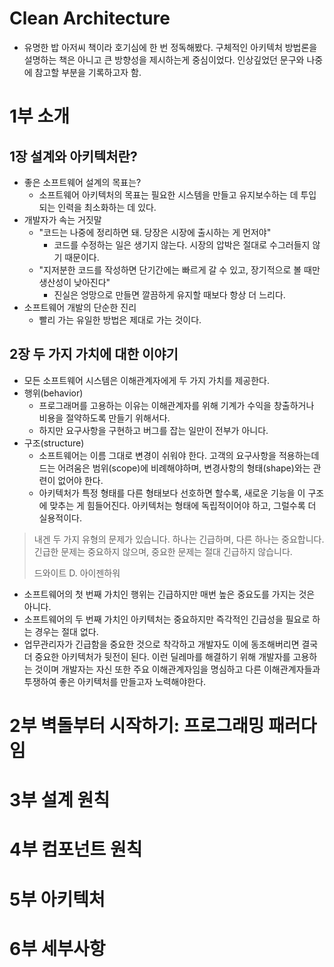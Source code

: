 # Clean Architecture

* 유명한 밥 아저씨 책이라 호기심에 한 번 정독해봤다. 구체적인 아키텍처 방법론을 설명하는 책은 아니고 큰 방향성을 제시하는게 중심이었다. 인상깊었던 문구와 나중에 참고할 부분을 기록하고자 함.



# 1부 소개

## 1장 설계와 아키텍처란?

* 좋은 소프트웨어 설계의 목표는?
  * 소프트웨어 아키텍처의 목표는 필요한 시스템을 만들고 유지보수하는 데 투입되는 인력을 최소화하는 데 있다.
* 개발자가 속는 거짓말
  * "코드는 나중에 정리하면 돼. 당장은 시장에 출시하는 게 먼저야"
    * 코드를 수정하는 일은 생기지 않는다. 시장의 압박은 절대로 수그러들지 않기 때문이다.
  * "지저분한 코드를 작성하면 단기간에는 빠르게 갈 수 있고, 장기적으로 볼 때만 생산성이 낮아진다"
    * 진실은 엉망으로 만들면 깔끔하게 유지할 때보다 항상 더 느리다.
* 소프트웨어 개발의 단순한 진리
  * 빨리 가는 유일한 방법은 제대로 가는 것이다.



## 2장 두 가지 가치에 대한 이야기

* 모든 소프트웨어 시스템은 이해관계자에게 두 가지 가치를 제공한다.
* 행위(behavior)
  * 프로그래머를 고용하는 이유는 이해관계자를 위해 기계가 수익을 창출하거나 비용을 절약하도록 만들기 위해서다.
  * 하지만 요구사항을 구현하고 버그를 잡는 일만이 전부가 아니다.
* 구조(structure)
  * 소프트웨어는 이름 그대로 변경이 쉬워야 한다. 고객의 요구사항을 적용하는데 드는 어려움은 범위(scope)에 비례해야하며, 변경사항의 형태(shape)와는 관련이 없어야 한다.
  * 아키텍처가 특정 형태를 다른 형태보다 선호하면 할수록, 새로운 기능을 이 구조에 맞추는 게 힘들어진다. 아키텍처는 형태에 독립적이어야 하고, 그럴수록 더 실용적이다.



> 내겐 두 가지 유형의 문제가 있습니다. 하나는 긴급하며, 다른 하나는 중요합니다. 긴급한 문제는 중요하지 않으며, 중요한 문제는 절대 긴급하지 않습니다.
>
> 드와이트 D. 아이젠하워



* 소프트웨어의 첫 번째 가치인 행위는 긴급하지만 매번 높은 중요도를 가지는 것은 아니다.
* 소프트웨어의 두 번째 가치인 아키텍처는 중요하지만 즉각적인 긴급성을 필요로 하는 경우는 절대 없다.
* 업무관리자가 긴급함을 중요한 것으로 착각하고 개발자도 이에 동조해버리면 결국 더 중요한 아키텍처가 뒷전이 된다. 이런 딜레마를 해결하기 위해 개발자를 고용하는 것이며 개발자는 자신 또한 주요 이해관계자임을 명심하고 다른 이해관계자들과 투쟁하여 좋은 아키텍처를 만들고자 노력해야한다.



# 2부 벽돌부터 시작하기: 프로그래밍 패러다임



# 3부 설계 원칙



# 4부 컴포넌트 원칙



# 5부 아키텍처



# 6부 세부사항



